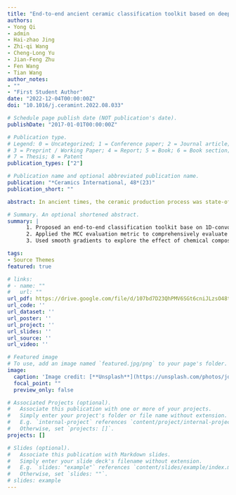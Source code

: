```yaml
---
title: "End-to-end ancient ceramic classification toolkit based on deep learning: a case study of black glazed wares of Jian kilns (Song Dynasty, Fujian province)"
authors:
- Yong Qi
- admin
- Hai-zhao Jing
- Zhi-qi Wang
- Cheng-Long Yu
- Jian-Feng Zhu
- Fen Wang
- Tian Wang
author_notes:
- ""
- "First Student Author"
date: "2022-12-04T00:00:00Z"
doi: "10.1016/j.ceramint.2022.08.033"

# Schedule page publish date (NOT publication's date).
publishDate: "2017-01-01T00:00:00Z"

# Publication type.
# Legend: 0 = Uncategorized; 1 = Conference paper; 2 = Journal article;
# 3 = Preprint / Working Paper; 4 = Report; 5 = Book; 6 = Book section;
# 7 = Thesis; 8 = Patent
publication_types: ["2"]

# Publication name and optional abbreviated publication name.
publication: "*Ceramics International, 48*(23)"
publication_short: ""

abstract: In ancient times, the ceramic production process was state-of-the-art technology. The study of ancient ceramics is of profound significance in exploring the development and history of technology. Black glazed wares from Jian kilns were very popular ware during the Song Dynasty. However, a great deal of a priori knowledge is required for classifying and studying ancient ceramics. Here, we apply deep learning to classify black glazed wares from adjacent kilns with a minimum distance of one kilometer. Then an end-to-end classification toolkit is proposed to assist ceramic classification. The toolkit uses the Fully Convolutional Network (FCN) to capture the relationship between the chemical compositions for analyzing inheritance relationships between black glazed wares. The experiments use Matthews Correlation Coefficients(MCC) to provide a comprehensive evaluation of the classification results, and Smooth Gradients to explore the influence of chemical compositions in the body and glaze during the decision-making process. The datasets used for the experiment are 84 samples of black glazed wares from three kilns of Jian kilns. Furthermore, each sample using EDXRF obtains 10 chemical compositions each from the body and glaze, it consists of 7 major elements and 3 trace elements. Under 20-fold cross-validation, a Fully Convolution Network performed excellently after comparing five typical machine learning algorithms, with accuracy and MCC is 92.76% and 89.14%. Furthermore, we use correspondence analysis to explore the distribution of the ware’s chemical compositions from different kilns.

# Summary. An optional shortened abstract.
summary: |
      1. Proposed an end-to-end classification toolkit base on 1D-convolution network for ancient ceramics.
      2. Applied the MCC evaluation metric to comprehensively evaluate the model prediction ability, with the classification accuracy and MCC for the three black glaze wares is 92.76% and 89.14%.\
      3. Used smooth gradients to explore the effect of chemical composition on the prediction of black glaze wares.

tags:
- Source Themes
featured: true

# links:
# - name: ""
#   url: ""
url_pdf: https://drive.google.com/file/d/107bd7D23QhPMV6SGt6cniJLzsO48tNZk/view?usp=share_link
url_code: ''
url_dataset: ''
url_poster: ''
url_project: ''
url_slides: ''
url_source: ''
url_video: ''

# Featured image
# To use, add an image named `featured.jpg/png` to your page's folder. 
image:
  caption: 'Image credit: [**Unsplash**](https://unsplash.com/photos/jdD8gXaTZsc)'
  focal_point: ""
  preview_only: false

# Associated Projects (optional).
#   Associate this publication with one or more of your projects.
#   Simply enter your project's folder or file name without extension.
#   E.g. `internal-project` references `content/project/internal-project/index.md`.
#   Otherwise, set `projects: []`.
projects: []

# Slides (optional).
#   Associate this publication with Markdown slides.
#   Simply enter your slide deck's filename without extension.
#   E.g. `slides: "example"` references `content/slides/example/index.md`.
#   Otherwise, set `slides: ""`.
# slides: example
---
```


